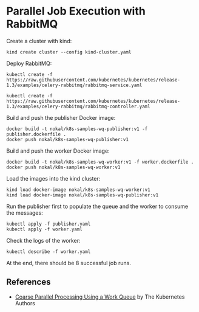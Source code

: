 # Parallel Job Execution with RabbitMQ

Create a cluster with kind:

```shell
kind create cluster --config kind-cluster.yaml
```

Deploy RabbitMQ:

```shell
kubectl create -f https://raw.githubusercontent.com/kubernetes/kubernetes/release-1.3/examples/celery-rabbitmq/rabbitmq-service.yaml

kubectl create -f https://raw.githubusercontent.com/kubernetes/kubernetes/release-1.3/examples/celery-rabbitmq/rabbitmq-controller.yaml
```

Build and push the publisher Docker image:

```shell
docker build -t nokal/k8s-samples-wq-publisher:v1 -f publisher.dockerfile .
docker push nokal/k8s-samples-wq-publisher:v1
```

Build and push the worker Docker image:

```shell
docker build -t nokal/k8s-samples-wq-worker:v1 -f worker.dockerfile .
docker push nokal/k8s-samples-wq-worker:v1
```

Load the images into the kind cluster:

```shell
kind load docker-image nokal/k8s-samples-wq-worker:v1
kind load docker-image nokal/k8s-samples-wq-publisher:v1
```

Run the publisher first to populate the queue and the worker to consume the messages:

```shell
kubectl apply -f publisher.yaml
kubectl apply -f worker.yaml
```

Check the logs of the worker:

```shell
kubectl describe -f worker.yaml
```

At the end, there should be 8 successful job runs.

## References

* [Coarse Parallel Processing Using a Work Queue](https://kubernetes.io/docs/tasks/job/coarse-parallel-processing-work-queue/) by The Kubernetes Authors